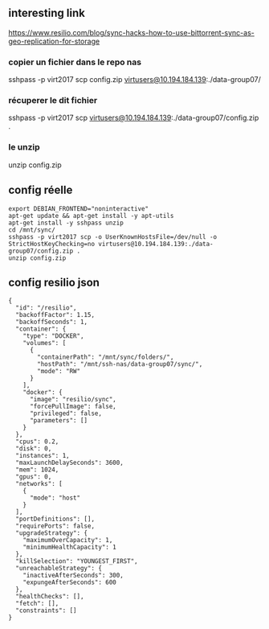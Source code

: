 ## interesting link
https://www.resilio.com/blog/sync-hacks-how-to-use-bittorrent-sync-as-geo-replication-for-storage

### copier un fichier dans le repo nas
sshpass -p virt2017 scp config.zip virtusers@10.194.184.139:./data-group07/
### récuperer le dit fichier
sshpass -p virt2017 scp virtusers@10.194.184.139:./data-group07/config.zip .
### le unzip
unzip config.zip

## config réelle
    export DEBIAN_FRONTEND="noninteractive"
    apt-get update && apt-get install -y apt-utils
    apt-get install -y sshpass unzip
    cd /mnt/sync/
    sshpass -p virt2017 scp -o UserKnownHostsFile=/dev/null -o StrictHostKeyChecking=no virtusers@10.194.184.139:./data-group07/config.zip .
    unzip config.zip


## config resilio json
    {
      "id": "/resilio",
      "backoffFactor": 1.15,
      "backoffSeconds": 1,
      "container": {
        "type": "DOCKER",
        "volumes": [
          {
            "containerPath": "/mnt/sync/folders/",
            "hostPath": "/mnt/ssh-nas/data-group07/sync/",
            "mode": "RW"
          }
        ],
        "docker": {
          "image": "resilio/sync",
          "forcePullImage": false,
          "privileged": false,
          "parameters": []
        }
      },
      "cpus": 0.2,
      "disk": 0,
      "instances": 1,
      "maxLaunchDelaySeconds": 3600,
      "mem": 1024,
      "gpus": 0,
      "networks": [
        {
          "mode": "host"
        }
      ],
      "portDefinitions": [],
      "requirePorts": false,
      "upgradeStrategy": {
        "maximumOverCapacity": 1,
        "minimumHealthCapacity": 1
      },
      "killSelection": "YOUNGEST_FIRST",
      "unreachableStrategy": {
        "inactiveAfterSeconds": 300,
        "expungeAfterSeconds": 600
      },
      "healthChecks": [],
      "fetch": [],
      "constraints": []
    }
